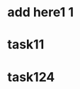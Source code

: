                                                                       
# add here1 1
 
 
# task11
 
# task124
